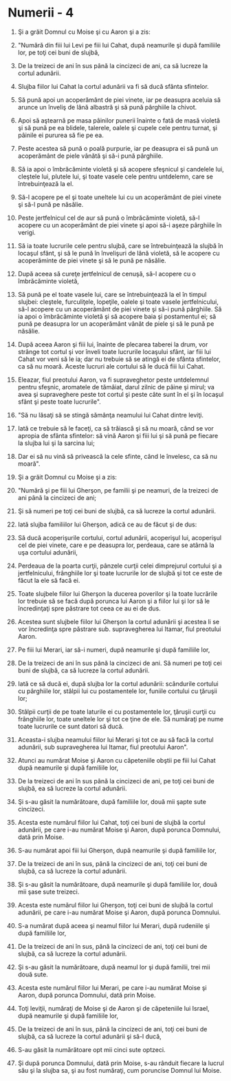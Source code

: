# Numerii - 4

1. Şi a grăit Domnul cu Moise şi cu Aaron şi a zis: 

2. "Numără din fiii lui Levi pe fiii lui Cahat, după neamurile şi după familiile lor, pe toţi cei buni de slujbă, 

3. De la treizeci de ani în sus până la cincizeci de ani, ca să lucreze la cortul adunării. 

4. Slujba fiilor lui Cahat la cortul adunării va fi să ducă sfânta sfintelor. 

6. Să pună apoi un acoperământ de piei vinete, iar pe deasupra aceluia să arunce un înveliş de lână albastră şi să pună pârghiile la chivot. 

7. Apoi să aştearnă pe masa pâinilor punerii înainte o fată de masă violetă şi să pună pe ea blidele, talerele, oalele şi cupele cele pentru turnat, şi pâinile ei pururea să fie pe ea. 

8. Peste acestea să pună o poală purpurie, iar pe deasupra ei să pună un acoperământ de piele vânătă şi să-i pună pârghiile. 

9. Să ia apoi o îmbrăcăminte violetă şi să acopere sfeşnicul şi candelele lui, cleştele lui, plutele lui, şi toate vasele cele pentru untdelemn, care se întrebuinţează la el. 

10. Să-l acopere pe el şi toate uneltele lui cu un acoperământ de piei vinete şi să-l pună pe năsălie. 

11. Peste jertfelnicul cel de aur să pună o îmbrăcăminte violetă, să-l acopere cu un acoperământ de piei vinete şi apoi să-i aşeze pârghiile în verigi. 

12. Să ia toate lucrurile cele pentru slujbă, care se întrebuinţează la slujbă în locaşul sfânt, şi să le pună în învelişuri de lână violetă, să le acopere cu acoperăminte de piei vinete şi să le pună pe năsălie. 

13. După aceea să cureţe jertfelnicul de cenuşă, să-l acopere cu o îmbrăcăminte violetă, 

14. Să pună pe el toate vasele lui, care se întrebuinţează la el în timpul slujbei: cleştele, furculiţele, lopeţile, oalele şi toate vasele jertfelnicului, să-l acopere cu un acoperământ de piei vinete şi să-i pună pârghiile. Să ia apoi o îmbrăcăminte violetă şi să acopere baia şi postamentul ei; să pună pe deasupra lor un acoperământ vânăt de piele şi să le pună pe năsălie. 

15. După aceea Aaron şi fiii lui, înainte de plecarea taberei la drum, vor strânge tot cortul şi vor înveli toate lucrurile locaşului sfânt, iar fiii lui Cahat vor veni să le ia; dar nu trebuie să se atingă ei de sfânta sfintelor, ca să nu moară. Aceste lucruri ale cortului să le ducă fiii lui Cahat. 

16. Eleazar, fiul preotului Aaron, va fi supraveghetor peste untdelemnul pentru sfeşnic, aromatele de tămâiat, darul zilnic de pâine şi mirul; va avea şi supraveghere peste tot cortul şi peste câte sunt în el şi în locaşul sfânt şi peste toate lucrurile". 

18. "Să nu lăsaţi să se stingă sămânţa neamului lui Cahat dintre leviţi. 

19. Iată ce trebuie să le faceţi, ca să trăiască şi să nu moară, când se vor apropia de sfânta sfintelor: să vină Aaron şi fiii lui şi să pună pe fiecare la slujba lui şi la sarcina lui; 

20. Dar ei să nu vină să privească la cele sfinte, când le învelesc, ca să nu moară". 

21. Şi a grăit Domnul cu Moise şi a zis: 

22. "Numără şi pe fiii lui Gherşon, pe familii şi pe neamuri, de la treizeci de ani până la cincizeci de ani; 

23. Şi să numeri pe toţi cei buni de slujbă, ca să lucreze la cortul adunării. 

24. Iată slujba familiilor lui Gherşon, adică ce au de făcut şi de dus: 

25. Să ducă acoperişurile cortului, cortul adunării, acoperişul lui, acoperişul cel de piei vinete, care e pe deasupra lor, perdeaua, care se atârnă la uşa cortului adunării, 

26. Perdeaua de la poarta curţii, pânzele curţii celei dimprejurul cortului şi a jertfelnicului, frânghiile lor şi toate lucrurile lor de slujbă şi tot ce este de făcut la ele să facă ei. 

27. Toate slujbele fiilor lui Gherşon la ducerea poverilor şi la toate lucrările lor trebuie să se facă după porunca lui Aaron şi a fiilor lui şi lor să le încredinţaţi spre păstrare tot ceea ce au ei de dus. 

28. Acestea sunt slujbele fiilor lui Gherşon la cortul adunării şi acestea li se vor încredinţa spre păstrare sub. supravegherea lui Itamar, fiul preotului Aaron. 

29. Pe fiii lui Merari, iar să-i numeri, după neamurile şi după familiile lor, 

30. De la treizeci de ani în sus până la cincizeci de ani. Să numeri pe toţi cei buni de slujbă, ca să lucreze la cortul adunării. 

31. Iată ce să ducă ei, după slujba lor la cortul adunării: scândurile cortului cu pârghiile lor, stâlpii lui cu postamentele lor, funiile cortului cu ţăruşii lor; 

32. Stâlpii curţii de pe toate laturile ei cu postamentele lor, ţăruşii curţii cu frânghiile lor, toate uneltele lor şi tot ce ţine de ele. Să număraţi pe nume toate lucrurile ce sunt datori să ducă. 

33. Aceasta-i slujba neamului fiilor lui Merari şi tot ce au să facă la cortul adunării, sub supravegherea lui Itamar, fiul preotului Aaron". 

34. Atunci au numărat Moise şi Aaron cu căpeteniile obştii pe fiii lui Cahat după neamurile şi după familiile lor, 

35. De la treizeci de ani în sus până la cincizeci de ani, pe toţi cei buni de slujbă, ea să lucreze la cortul adunării. 

36. Şi s-au găsit la numărătoare, după familiile lor, două mii şapte sute cincizeci. 

37. Acesta este numărul fiilor lui Cahat, toţi cei buni de slujbă la cortul adunării, pe care i-au numărat Moise şi Aaron, după porunca Domnului, dată prin Moise. 

38. S-au numărat apoi fiii lui Gherşon, după neamurile şi după familiile lor, 

39. De la treizeci de ani în sus, până la cincizeci de ani, toţi cei buni de slujbă, ca să lucreze la cortul adunării. 

40. Şi s-au găsit la numărătoare, după neamurile şi după familiile lor, două mii şase sute treizeci. 

41. Acesta este numărul fiilor lui Gherşon, toţi cei buni de slujbă la cortul adunării, pe care i-au numărat Moise şi Aaron, după porunca Domnului. 

42. S-a numărat după aceea şi neamul fiilor lui Merari, după rudeniile şi după familiile lor, 

43. De la treizeci de ani în sus, până la cincizeci de ani, toţi cei buni de slujbă, ca să lucreze la cortul adunării. 

44. Şi s-au găsit la numărătoare, după neamul lor şi după familii, trei mii două sute. 

45. Acesta este numărul fiilor lui Merari, pe care i-au numărat Moise şi Aaron, după porunca Domnului, dată prin Moise. 

46. Toţi leviţii, număraţi de Moise şi de Aaron şi de căpeteniile lui Israel, după neamurile şi după familiile lor, 

47. De la treizeci de ani în sus, până la cincizeci de ani, toţi cei buni de slujbă, ca să lucreze la cortul adunării şi să-l ducă, 

48. S-au găsit la numărătoare opt mii cinci sute optzeci. 

49. Şi după porunca Domnului, dată prin Moise, s-au rânduit fiecare la lucrul său şi la slujba sa, şi au fost număraţi, cum poruncise Domnul lui Moise. 

